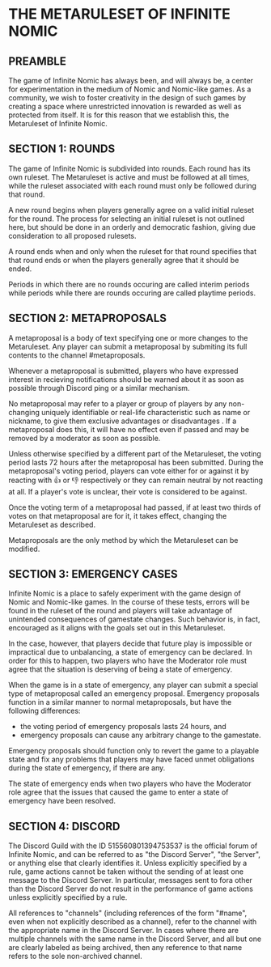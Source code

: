# THE METARULESET OF INFINITE NOMIC

## PREAMBLE

The game of Infinite Nomic has always been, and will always be, a center
for experimentation in the medium of Nomic and Nomic-like games. As a
community, we wish to foster creativity in the design of such games by
creating a space where unrestricted innovation is rewarded as well as
protected from itself. It is for this reason that we establish this,
the Metaruleset of Infinite Nomic.


## SECTION 1: ROUNDS

The game of Infinite Nomic is subdivided into rounds. Each round has its
own ruleset. The Metaruleset is active and must be followed at all
times, while the ruleset associated with each round must only be
followed during that round.

A new round begins when players generally agree on a valid initial
ruleset for the round. The process for selecting an initial ruleset is
not outlined here, but should be done in an orderly and democratic
fashion, giving due consideration to all proposed rulesets.

A round ends when and only when the ruleset for that round specifies
that that round ends or when the players generally agree that it should
be ended.

Periods in which there are no rounds occuring are called interim periods
while periods while there are rounds occuring are called playtime
periods.


## SECTION 2: METAPROPOSALS

A metaproposal is a body of text specifying one or more changes to the
Metaruleset. Any player can submit a metaproposal by submiting its full
contents to the channel #metaproposals.

Whenever a metaproposal is submitted, players who have expressed
interest in recieving notifications should be warned about it as soon
as possible through Discord ping or a similar mechanism.

No metaproposal may refer to a player or group of players by any
non-changing uniquely identifiable or real-life characteristic such as
name or nickname, to give them exclusive advantages or disadvantages .
If a metaproposal does this, it will have no effect even if passed and
may be removed by a moderator as soon as possible.

Unless otherwise specified by a different part of the Metaruleset, the
voting period lasts 72 hours after the metaproposal has been submitted.
During the metaproposal's voting period, players can vote either for or
against it by reacting with :+1: or :-1: respectively or they can remain
neutral by not reacting at all. If a player's vote is unclear, their
vote is considered to be against.

Once the voting term of a metaproposal had passed, if at least two
thirds of votes on that metaproposal are for it, it takes effect,
changing the Metaruleset as described.

Metaproposals are the only method by which the Metaruleset can be
modified.


## SECTION 3: EMERGENCY CASES

Infinite Nomic is a place to safely experiment with the game design of
Nomic and Nomic-like games. In the course of these tests, errors will be
found in the ruleset of the round and players will take advantage of
unintended consequences of gamestate changes. Such behavior is, in fact,
encouraged as it aligns with the goals set out in this Metaruleset.

In the case, however, that players decide that future play is impossible
or impractical due to unbalancing, a state of emergency can be declared.
In order for this to happen, two players who have the Moderator role
must agree that the situation is deserving of being a state of
emergency.

When the game is in a state of emergency, any player can submit a
special type of metaproposal called an emergency proposal. Emergency
proposals function in a similar manner to normal metaproposals, but have
the following differences:

- the voting period of emergency proposals lasts 24 hours, and
- emergency proposals can cause any arbitrary change to the gamestate.

Emergency proposals should function only to revert the game to a
playable state and fix any problems that players may have faced unmet
obligations during the state of emergency, if there are any.

The state of emergency ends when two players who have the Moderator role
agree that the issues that caused the game to enter a state of emergency
have been resolved.


## SECTION 4: DISCORD

The Discord Guild with the ID 515560801394753537 is the official forum of
Infinite Nomic, and can be referred to as "the Discord Server", "the Server",
or anything else that clearly identifies it. Unless explicitly specified by a
rule, game actions cannot be taken without the sending of at least one message
to the Discord Server. In particular, messages sent to fora other than the
Discord Server do not result in the performance of game actions unless
explicitly specified by a rule.

All references to "channels" (including references of the form "#name", even
when not explicitly described as a channel), refer to the channel with the
appropriate name in the Discord Server. In cases where there are multiple
channels with the same name in the Discord Server, and all but one are clearly
labeled as being archived, then any reference to that name refers to the sole
non-archived channel.
